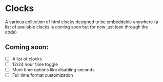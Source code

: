 # Clocks
A various collection of html clocks designed to be embeddable anywhere (a list of available clocks is coming soon but for now just look through the code)

## Coming soon:
- [ ] A list of clocks
- [ ] 12/24 hour time toggle
- [ ] More time options like disabling seconds
- [ ] Full time format customization
